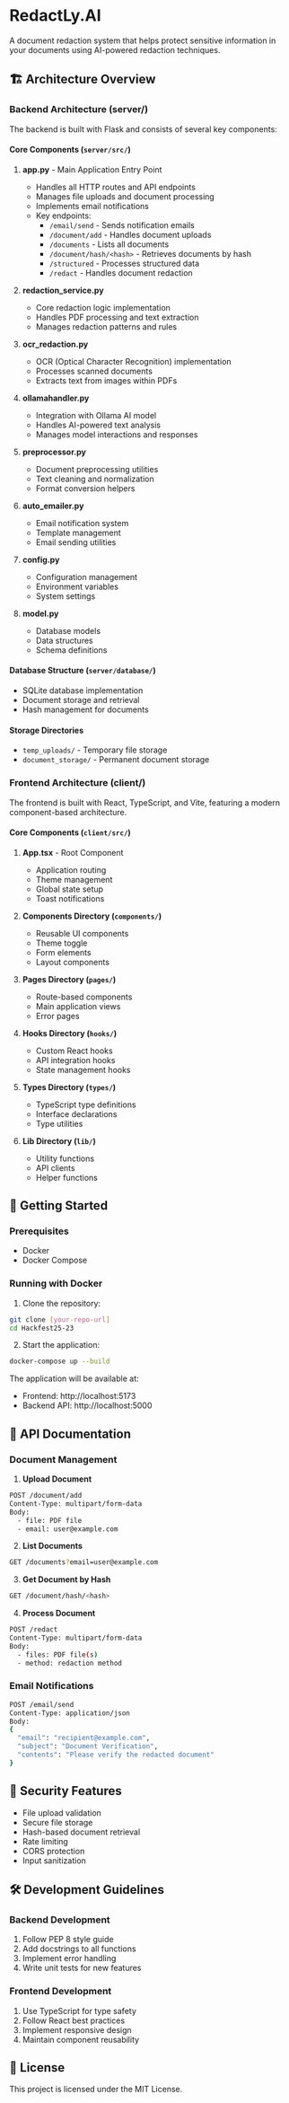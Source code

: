 # RedactLy.AI

A document redaction system that helps protect sensitive information in your documents using AI-powered redaction techniques.

## 🏗️ Architecture Overview

### Backend Architecture (server/)

The backend is built with Flask and consists of several key components:

#### Core Components (`server/src/`)

1. **app.py** - Main Application Entry Point
   - Handles all HTTP routes and API endpoints
   - Manages file uploads and document processing
   - Implements email notifications
   - Key endpoints:
     - `/email/send` - Sends notification emails
     - `/document/add` - Handles document uploads
     - `/documents` - Lists all documents
     - `/document/hash/<hash>` - Retrieves documents by hash
     - `/structured` - Processes structured data
     - `/redact` - Handles document redaction

2. **redaction_service.py**
   - Core redaction logic implementation
   - Handles PDF processing and text extraction
   - Manages redaction patterns and rules

3. **ocr_redaction.py**
   - OCR (Optical Character Recognition) implementation
   - Processes scanned documents
   - Extracts text from images within PDFs

4. **ollamahandler.py**
   - Integration with Ollama AI model
   - Handles AI-powered text analysis
   - Manages model interactions and responses

5. **preprocessor.py**
   - Document preprocessing utilities
   - Text cleaning and normalization
   - Format conversion helpers

6. **auto_emailer.py**
   - Email notification system
   - Template management
   - Email sending utilities

7. **config.py**
   - Configuration management
   - Environment variables
   - System settings

8. **model.py**
   - Database models
   - Data structures
   - Schema definitions

#### Database Structure (`server/database/`)
- SQLite database implementation
- Document storage and retrieval
- Hash management for documents

#### Storage Directories
- `temp_uploads/` - Temporary file storage
- `document_storage/` - Permanent document storage

### Frontend Architecture (client/)

The frontend is built with React, TypeScript, and Vite, featuring a modern component-based architecture.

#### Core Components (`client/src/`)

1. **App.tsx** - Root Component
   - Application routing
   - Theme management
   - Global state setup
   - Toast notifications

2. **Components Directory (`components/`)**
   - Reusable UI components
   - Theme toggle
   - Form elements
   - Layout components

3. **Pages Directory (`pages/`)**
   - Route-based components
   - Main application views
   - Error pages

4. **Hooks Directory (`hooks/`)**
   - Custom React hooks
   - API integration hooks
   - State management hooks

5. **Types Directory (`types/`)**
   - TypeScript type definitions
   - Interface declarations
   - Type utilities

6. **Lib Directory (`lib/`)**
   - Utility functions
   - API clients
   - Helper functions

## 🚀 Getting Started

### Prerequisites
- Docker
- Docker Compose

### Running with Docker

1. Clone the repository:
```bash
git clone [your-repo-url]
cd Hackfest25-23
```

2. Start the application:
```bash
docker-compose up --build
```

The application will be available at:
- Frontend: http://localhost:5173
- Backend API: http://localhost:5000

## 📝 API Documentation

### Document Management

1. **Upload Document**
```bash
POST /document/add
Content-Type: multipart/form-data
Body:
  - file: PDF file
  - email: user@example.com
```

2. **List Documents**
```bash
GET /documents?email=user@example.com
```

3. **Get Document by Hash**
```bash
GET /document/hash/<hash>
```

4. **Process Document**
```bash
POST /redact
Content-Type: multipart/form-data
Body:
  - files: PDF file(s)
  - method: redaction method
```

### Email Notifications

```bash
POST /email/send
Content-Type: application/json
Body:
{
  "email": "recipient@example.com",
  "subject": "Document Verification",
  "contents": "Please verify the redacted document"
}
```

## 🔐 Security Features

- File upload validation
- Secure file storage
- Hash-based document retrieval
- Rate limiting
- CORS protection
- Input sanitization

## 🛠️ Development Guidelines

### Backend Development
1. Follow PEP 8 style guide
2. Add docstrings to all functions
3. Implement error handling
4. Write unit tests for new features

### Frontend Development
1. Use TypeScript for type safety
2. Follow React best practices
3. Implement responsive design
4. Maintain component reusability

## 📄 License

This project is licensed under the MIT License.